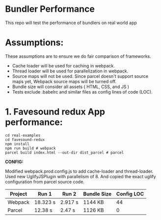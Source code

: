 # Bundler Performance
This repo will test the performance of bundlers on real world app

# Assumptions:
These assumptions are to ensure we do fair comparison of frameworks.

* Cache loader will be used for caching in webpack.
* Thread loader will be used for parallelization in webpack.
* Source maps will not be used. Since parcel doesn't support source maps yet, Webpack source maps will be turned off.
* Bundle size will consider all assets ( HTML, CSS, and JS )
* Tests exclude .babelrc and similar files as config lines of code (LOC).

# 1. Favesound redux App performance:
```
cd real-examples
cd favesound-redux
npm install
npm run build # webpack
parcel build index.html --out-dir dist_parcel # parcel
```
**CONFIG:**

Modified webpack.prod.config.js to add cache-loader and thread-loader. Used new UglifyJSPlugin
with parallelism of 8. And copied the exact uglify configuration from parcel source code.

| Project  | Run 1 | Run 2 | Bundle Size | Config LOC |
|----------|---------| -------------|-------------|------------|
| Webpack  | 18.323 s |  2.917 s | 1144 KB | 44 |
| Parcel   | 12.38 s | 2.47 s | 1126 KB | 0 |

